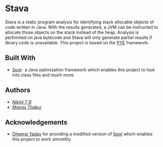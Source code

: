 # Stava

Stava is a static program analysis for identifying stack allocable objects of code written in Java. With the results generated, a JVM can be instructed to allocate those objects on the stack instead of the heap. Analysis is performed on java bytecode and Stava will only generate partial results if library code is unavailable. This project is based on the [PYE](https://dl.acm.org/doi/10.1145/3337794) framework.

## Built With
* [Soot](https://github.com/soot-oss/soot)- a Java optimization framework which enables this project to look into class files and much more. 

## Authors
* [*Nikhil T R*](https://github.com/42niks)
* [*Manas Thakur*](https://manas.gitlab.io) 

## Acknowledgements
* [Dheeraj Yadav](https://github.com/dheeraj135) for providing a modified version of [Soot](https://github.com/soot-oss/soot) which enables this project to work smoothly.
